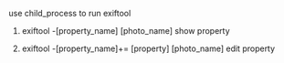 
use child_process to run exiftool

1. exiftool -[property_name]  [photo_name]
	show property

2. exiftool -[property_name]+= [property] [photo_name]
	edit property
